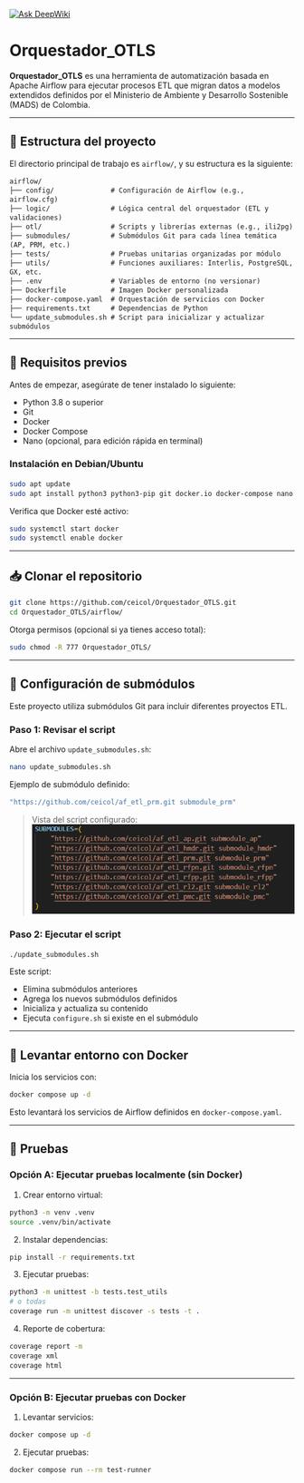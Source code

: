 [![Ask DeepWiki](https://deepwiki.com/badge.svg)](https://deepwiki.com/andresmosqueraw/orquestador-otls)

# Orquestador\_OTLS

**Orquestador\_OTLS** es una herramienta de automatización basada en Apache Airflow para ejecutar procesos ETL que migran datos a modelos extendidos definidos por el Ministerio de Ambiente y Desarrollo Sostenible (MADS) de Colombia.

---

## 📁 Estructura del proyecto

El directorio principal de trabajo es `airflow/`, y su estructura es la siguiente:

```
airflow/
├── config/              # Configuración de Airflow (e.g., airflow.cfg)
├── logic/               # Lógica central del orquestador (ETL y validaciones)
├── otl/                 # Scripts y librerías externas (e.g., ili2pg)
├── submodules/          # Submódulos Git para cada línea temática (AP, PRM, etc.)
├── tests/               # Pruebas unitarias organizadas por módulo
├── utils/               # Funciones auxiliares: Interlis, PostgreSQL, GX, etc.
├── .env                 # Variables de entorno (no versionar)
├── Dockerfile           # Imagen Docker personalizada
├── docker-compose.yaml  # Orquestación de servicios con Docker
├── requirements.txt     # Dependencias de Python
└── update_submodules.sh # Script para inicializar y actualizar submódulos
```

---

## 🧰 Requisitos previos

Antes de empezar, asegúrate de tener instalado lo siguiente:

* Python 3.8 o superior
* Git
* Docker
* Docker Compose
* Nano (opcional, para edición rápida en terminal)

### Instalación en Debian/Ubuntu

```bash
sudo apt update
sudo apt install python3 python3-pip git docker.io docker-compose nano
```

Verifica que Docker esté activo:

```bash
sudo systemctl start docker
sudo systemctl enable docker
```

---

## 📥 Clonar el repositorio

```bash
git clone https://github.com/ceicol/Orquestador_OTLS.git
cd Orquestador_OTLS/airflow/
```

Otorga permisos (opcional si ya tienes acceso total):

```bash
sudo chmod -R 777 Orquestador_OTLS/
```

---

## 🔗 Configuración de submódulos

Este proyecto utiliza submódulos Git para incluir diferentes proyectos ETL.

### Paso 1: Revisar el script

Abre el archivo `update_submodules.sh`:

```bash
nano update_submodules.sh
```

Ejemplo de submódulo definido:

```bash
"https://github.com/ceicol/af_etl_prm.git submodule_prm"
```

> Vista del script configurado:
> ![Configuración de submódulo](image.png)

### Paso 2: Ejecutar el script

```bash
./update_submodules.sh
```

Este script:

* Elimina submódulos anteriores
* Agrega los nuevos submódulos definidos
* Inicializa y actualiza su contenido
* Ejecuta `configure.sh` si existe en el submódulo

---

## 🐳 Levantar entorno con Docker

Inicia los servicios con:

```bash
docker compose up -d
```

Esto levantará los servicios de Airflow definidos en `docker-compose.yaml`.

---

## 🧪 Pruebas

### Opción A: Ejecutar pruebas localmente (sin Docker)

1. Crear entorno virtual:

```bash
python3 -m venv .venv
source .venv/bin/activate
```

2. Instalar dependencias:

```bash
pip install -r requirements.txt
```

3. Ejecutar pruebas:

```bash
python3 -m unittest -b tests.test_utils
# o todas
coverage run -m unittest discover -s tests -t .
```

4. Reporte de cobertura:

```bash
coverage report -m
coverage xml
coverage html
```

---

### Opción B: Ejecutar pruebas con Docker

1. Levantar servicios:

```bash
docker compose up -d
```

2. Ejecutar pruebas:

```bash
docker compose run --rm test-runner
```
